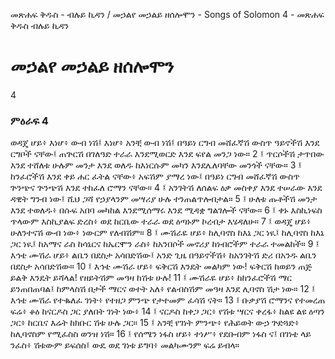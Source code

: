 ﻿
መጽሐፍ ቅዱስ - ብሉይ ኪዳን / መኃልየ መኃልይ ዘሰሎሞን - Songs of Solomon 4 - መጽሐፍ ቅዱስ ብሉይ ኪዳን
# መኃልየ መኃልይ ዘሰሎሞን
4
### ምዕራፍ 4
ወዳጄ ሆይ፥ እነሆ፥ ውብ ነሽ፤ እነሆ፥ አንቺ ውብ ነሽ፤ በዓይነ ርግብ መሸፈኛሽ ውስጥ ዓይኖችሽ እንደ ርግቦች ናቸው፤ ጠጕርሽ በገለዓድ ተራራ እንደሚወርድ እንደ ፍየል መንጋ ነው።
2 ፤ ጥርሶችሽ ታጥበው እንደ ተሸለቱ ሁሉም መንታ እንደ ወለዱ ከእነርሱም መካን እንደሌለባቸው መንጎች ናቸው።
3 ፤ ከንፈሮችሽ እንደ ቀይ ሐር ፈትል ናቸው፥ አፍሽም ያማረ ነው፤ በዓይነ ርግብ መሸፈኛሽ ውስጥ ጕንጭና ጕንጭሽ እንደ ተከፈለ ሮማን ናቸው።
4 ፤ አንገትሽ ለሰልፍ ዕቃ መስቀያ እንደ ተሠራው እንደ ዳዊት ግንብ ነው፤ ሺህ ጋሻ የኃያላንም መሣሪያ ሁሉ ተንጠልጥሎበታል።
5 ፤ ሁለቱ ጡቶችሽ መንታ እንደ ተወለዱ፥ በሱፍ አበባ መካከል እንደሚሰማሩ እንደ ሚዳቋ ግልገሎች ናቸው።
6 ፤ ቀኑ እስኪነፍስ ጥላውም እስኪያልፍ ድረስ፥ ወደ ከርቤው ተራራ ወደ ዕጣኑም ኮረብታ እሄዳለሁ።
7 ፤ ወዳጄ ሆይ፥ ሁለንተናሽ ውብ ነው፥ ነውርም የለብሽም።
8 ፤ ሙሽራዬ ሆይ፥ ከሊባኖስ ከእኔ ጋር ነዪ፤ ከሊባኖስ ከእኔ ጋር ነዪ፤ ከአማና ራስ ከሳኔርና ከኤርሞን ራስ፥ ከአንበሶች መኖሪያ ከነብሮችም ተራራ ተመልከች።
9 ፤ እኅቴ ሙሽራ ሆይ፥ ልቤን በደስታ አሳበድሽው፤ አንድ ጊዜ በዓይኖችሽ፥ ከአንገትሽ ድሪ በአንዱ ልቤን በደስታ አሳበድሽው።
10 ፤ እኅቴ ሙሽራ ሆይ፥ ፍቅርሽ እንዴት መልካም ነው! ፍቅርሽ ከወይን ጠጅ ይልቅ እንዴት ይሻላል! የዘይትሽም መዓዛ ከሽቱ ሁሉ!
11 ፤ ሙሽራዬ ሆይ፥ ከከንፈሮችሽ ማር ይንጠበጠባል፤ ከምላስሽ በታች ማርና ወተት አለ፥ የልብስሽም መዓዛ እንደ ሊባኖስ ሽታ ነው።
12 ፤ እኅቴ ሙሽራ የተቈለፈ ገነት፥ የተዘጋ ምንጭ የታተመም ፈሳሽ ናት።
13 ፤ ቡቃያሽ ሮማንና የተመረጠ ፍሬ፥ ቆዕ ከናርዶስ ጋር ያለበት ገነት ነው፥
14 ፤ ናርዶስ ከቀጋ ጋር፥ የሽቱ ሣርና ቀረፋ፥ ከልዩ ልዩ ዕጣን ጋር፥ ከርቤና እሬት ከክቡር ሽቱ ሁሉ ጋር።
15 ፤ አንቺ የገነት ምንጭ፥ የሕይወት ውኃ ጕድጓድ፥ ከሊባኖስም የሚፈስስ ወንዝ ነሽ።
16 ፤ የሰሜን ነፋስ ሆይ፥ ተነሥ፥ የደቡብም ነፋስ ና፤ በገነቴ ላይ ንፈስ፥ ሽቱውም ይፍሰስ፤ ውዴ ወደ ገነቱ ይግባ፥ መልካሙንም ፍሬ ይብላ።
